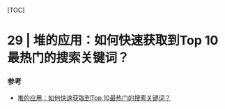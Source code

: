 [TOC]

# 29 | 堆的应用：如何快速获取到Top 10最热门的搜索关键词？

### 参考

* [堆的应用：如何快速获取到Top 10最热门的搜索关键词？](https://time.geekbang.org/column/article/70187)

